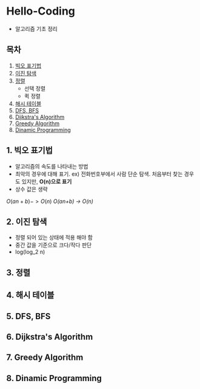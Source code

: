 # Hello-Coding
- 알고리즘 기초 정리


## 목차
1. [빅오 표기법](#1.-빅오-표기법)
2. [이진 탐색](#2.-이진-탐색)
3. [정렬](#3.-정렬)
    - 선택 정렬
    - 퀵 정렬
4. [해시 테이블](#4.-해시-테이블)
5. [DFS, BFS](#5.-DFS-BFS)
6. [Dijkstra's Algorithm](#6.-Dijkstra's-Algorithm)
7. [Greedy Algorithm](#7.-Greedy-Algorithm)
8. [Dinamic Programming](#8.-Dinamic-Programming)

## 1. 빅오 표기법
- 알고리즘의 속도를 나타내는 방법
- 최악의 경우에 대해 표기. ex) 전화번호부에서 사람 단순 탐색. 처음부터 찾는 경우도 있지만, **O(n)으로 표기**
- 상수 값은 생략   

$O(an+b) -> O(n)$
*O(an+b) -> O(n)*


## 2. 이진 탐색
- 정렬 되어 있는 상태에 적용 해야 함
- 중간 값을 기준으로 크다/작다 판단
-  log(log_2 n) 
## 3. 정렬

## 4. 해시 테이블

## 5. DFS, BFS

## 6. Dijkstra's Algorithm

## 7. Greedy Algorithm

## 8. Dinamic Programming
